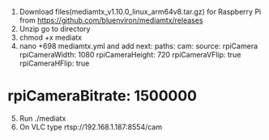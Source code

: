 1. Download files(mediamtx_v1.10.0_linux_arm64v8.tar.gz) for Raspberry Pi from https://github.com/bluenviron/mediamtx/releases
2. Unzip go to directory
3. chmod +x mediatx
4. nano +698 mediamtx.yml and add next:
paths:
  cam:
    source: rpiCamera
    rpiCameraWidth: 1080
    rpiCameraHeight: 720
    rpiCameraVFlip: true
    rpiCameraHFlip: true
#    rpiCameraBitrate: 1500000
5. Run ./mediatx
6. On VLC type rtsp://192.168.1.187:8554/cam
